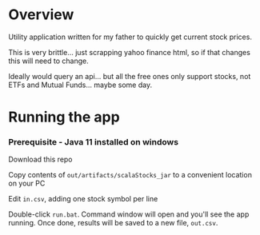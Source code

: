 # Overview

Utility application written for my father to quickly get current stock prices. 

This is very brittle... just scrapping yahoo finance html, so if that changes this will need to change. 

Ideally would query an api... but all the free ones only support stocks, not ETFs and Mutual Funds... maybe some day.

# Running the app

### Prerequisite - Java 11 installed on windows

Download this repo

Copy contents of `out/artifacts/scalaStocks_jar` to a convenient location on your PC

Edit `in.csv`, adding one stock symbol per line

Double-click `run.bat`. Command window will open and you'll see the app running. Once done, results will be saved to a new file, `out.csv`.